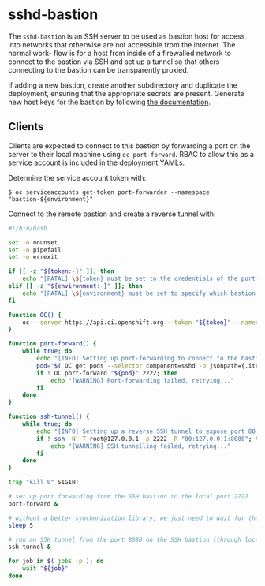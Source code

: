 # sshd-bastion

The `sshd-bastion` is an SSH server to be used as bastion host for access into
networks that otherwise are not accessible from the internet. The normal work-
flow is for a host from inside of a firewalled network to connect to the bastion
via SSH and set up a tunnel so that others connecting to the bastion can be
transparently proxied.

If adding a new bastion, create another subdirectory and duplicate the deployment,
ensuring that the appropriate secrets are present. Generate new host keys for the
bastion by following [the documentation](https://www.ssh.com/ssh/keygen/#sec-Creating-Host-Keys).

## Clients

Clients are expected to connect to this bastion by forwarding a port on the server
to their local machine using `oc port-forward`. RBAC to allow this as a service
account is included in the deployment YAMLs.

Determine the service account token with:

```terminal
$ oc serviceaccounts get-token port-forwarder --namespace "bastion-${environment}"
```

Connect to the remote bastion and create a reverse tunnel with:


```sh
#!/bin/bash

set -o nounset
set -o pipefail
set -o errexit

if [[ -z "${token:-}" ]]; then
	echo "[FATAL] \${token} must be set to the credentials of the port-forwarder service account."
elif [[ -z "${environment:-}" ]]; then
	echo "[FATAL] \${environment} must be set to specify which bastion to interact with."
fi

function OC() {
	oc --server https://api.ci.openshift.org --token "${token}" --namespace "bastion-${environment}" "${@}"
}

function port-forward() {
	while true; do
		echo "[INFO] Setting up port-forwarding to connect to the bastion..."
		pod="$( OC get pods --selector component=sshd -o jsonpath={.items[0].metadata.name} )"
		if ! OC port-forward "${pod}" 2222; then
			echo "[WARNING] Port-forwarding failed, retrying..."
		fi
	done
}

function ssh-tunnel() {
	while true; do
		echo "[INFO] Setting up a reverse SSH tunnel to expose port 80..."
		if ! ssh -N -T root@127.0.0.1 -p 2222 -R "80:127.0.0.1:8080"; then
			echo "[WARNING] SSH tunnelling failed, retrying..."
		fi
	done
}

trap "kill 0" SIGINT

# set up port forwarding from the SSH bastion to the local port 2222
port-forward &

# without a better synchonization library, we just need to wait for the port-forward to run
sleep 5

# run an SSH tunnel from the port 8080 on the SSH bastion (through local port 2222) to local port 80
ssh-tunnel &

for job in $( jobs -p ); do
	wait "${job}"
done
```